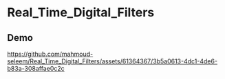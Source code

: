 # Real_Time_Digital_Filters
## Demo
https://github.com/mahmoud-seleem/Real_Time_Digital_Filters/assets/61364367/3b5a0613-4dc1-4de6-b83a-308affae0c2c


